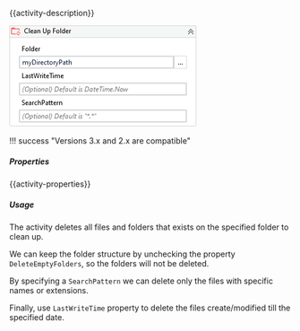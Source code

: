 {{activity-description}}

![](../img/activities/CleanUpFolder.png)

!!! success "Versions 3.x and 2.x are compatible"

##### Properties

{{activity-properties}}

##### Usage

The activity deletes all files and folders that exists on the specified folder to clean up.

We can keep the folder structure by unchecking the property `DeleteEmptyFolders`, so the folders will not be deleted.

By specifying a `SearchPattern` we can delete only the files with specific names or extensions.

Finally, use `LastWriteTime` property to delete the files create/modified till the specified date.